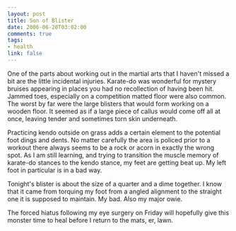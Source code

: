 ```yaml
--- 
layout: post
title: Son of Blister
date: 2006-06-28T03:02:00
comments: true
tags:
- health
link: false
---
```

One of the parts about working out in the martial arts that I haven't missed a bit are the little incidental injuries. Karate-do was wonderful for mystery bruises appearing in places you had no recollection of having been hit. Jammed toes, especially on a competition matted floor were also common. The worst by far were the large blisters that would form working on a wooden floor. It seemed as if a large piece of callus would come off all at once, leaving tender and sometimes torn skin underneath.

Practicing kendo outside on grass adds a certain element to the potential foot dings and dents. No matter carefully the area is policed prior to a workout there always seems to be a rock or acorn in exactly the wrong spot. As I am still learning, and trying to transition the muscle memory of karate-do stances to the kendo stance, my feet are getting beat up. My left foot in particular is in a bad way.

Tonight's blister is about the size of a quarter and a dime together. I know that it came from torquing my foot from a angled alignment to the straight one it is supposed to maintain. My bad. Also my major owie.

The forced hiatus following my eye surgery on Friday will hopefully give this monster time to heal before I return to the mats, er, lawn.
